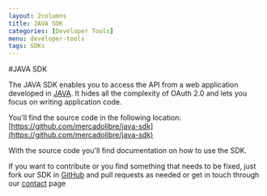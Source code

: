 ```yaml
---
layout: 2columns
title: JAVA SDK
categories: [Developer Tools]
menu: developer-tools
tags: SDKs
---
```



#JAVA SDK

The JAVA SDK enables you to access the API from a web application developed in [JAVA](http://www.java.com).
It hides all the complexity of OAuth 2.0 and lets you focus on writing application code.

You'll find the source code in the following location: [https://github.com/mercadolibre/java-sdk](https://github.com/mercadolibre/java-sdk)

With the source code you'll find documentation on how to use the SDK.
    
If you want to contribute or you find something that needs to be fixed, just fork our SDK in [GitHub](https://github.com/mercadolibre/java-sdk) and pull requests as needed or get in touch through our [contact](/discuss) page
